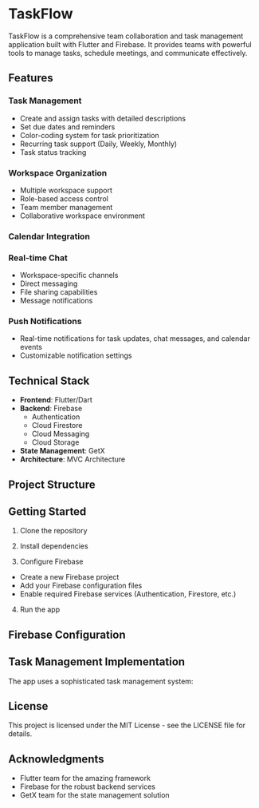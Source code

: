 # TaskFlow

TaskFlow is a comprehensive team collaboration and task management application built with Flutter and Firebase. It provides teams with powerful tools to manage tasks, schedule meetings, and communicate effectively.

## Features

### Task Management
- Create and assign tasks with detailed descriptions
- Set due dates and reminders
- Color-coding system for task prioritization
- Recurring task support (Daily, Weekly, Monthly)
- Task status tracking

### Workspace Organization
- Multiple workspace support
- Role-based access control
- Team member management
- Collaborative workspace environment

### Calendar Integration
### Real-time Chat
- Workspace-specific channels
- Direct messaging
- File sharing capabilities
- Message notifications

### Push Notifications
- Real-time notifications for task updates, chat messages, and calendar events
- Customizable notification settings
## Technical Stack

- **Frontend**: Flutter/Dart
- **Backend**: Firebase
  - Authentication
  - Cloud Firestore
  - Cloud Messaging
  - Cloud Storage
- **State Management**: GetX
- **Architecture**: MVC Architecture

## Project Structure

## Getting Started

1. Clone the repository

2. Install dependencies

3. Configure Firebase
- Create a new Firebase project
- Add your Firebase configuration files
- Enable required Firebase services (Authentication, Firestore, etc.)

4. Run the app

## Firebase Configuration


## Task Management Implementation

The app uses a sophisticated task management system:

## License

This project is licensed under the MIT License - see the LICENSE file for details.

## Acknowledgments

- Flutter team for the amazing framework
- Firebase for the robust backend services
- GetX team for the state management solution